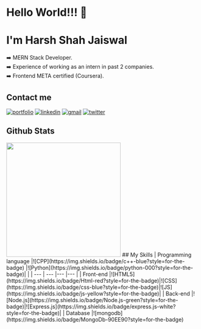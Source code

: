<h1> Hello World!!! 👋</h1>
<h1>I'm Harsh Shah Jaiswal</h1>

<!--
**harshjaiswal556/harshjaiswal556** is a ✨ _special_ ✨ repository because its `README.md` (this file) appears on your GitHub profile.

Here are some ideas to get you started:
-->
➡️ MERN Stack Developer. <br>
➡️ Experience of working as an intern in past 2 companies. <br>
➡️ Frontend META certified (Coursera).<br>

## Contact me
[![portfolio](https://img.shields.io/badge/my_portfolio-000?style=for-the-badge&logo=ko-fi&logoColor=white)](https://harsh-shah-jaiswal.netlify.app/)
[![linkedin](https://img.shields.io/badge/linkedin-blue?style=for-the-badge&logo=instagram&logoColor=white)](https://www.linkedin.com/in/harsh-shah-jaiswal-427ab9209/) 
[![gmail](https://img.shields.io/badge/gmail-red?style=for-the-badge&logo=gmail&logoColor=white)](https://mail.google.com/mail/u/0/?tab=rm&ogbl#inbox?compose=GTvVlcSHwCsBHKszPZFQSBQwgsrcNtflkGnjJDdZnSjLcSGNBtXkBDWQZtQFVnXPxWdpRKllqpxWM)
[![twitter](https://img.shields.io/badge/twitter-blue?style=for-the-badge&logo=twitter&logoColor=white)](https://twitter.com/harshjais556)

## Github Stats
<img src="https://github-readme-streak-stats.herokuapp.com/?user=harshjaiswal556&theme=dark" alt="" width="300px">
## My Skills
| Programming language |![CPP](https://img.shields.io/badge/c++-blue?style=for-the-badge)  |![Python](https://img.shields.io/badge/python-000?style=for-the-badge)|              |
| ---                  | ---                                                               |---                                                                    |---           | 
|      Front-end       |![HTML5](https://img.shields.io/badge/Html-red?style=for-the-badge)|![CSS](https://img.shields.io/badge/css-blue?style=for-the-badge)|![JS](https://img.shields.io/badge/js-yellow?style=for-the-badge)|
|      Back-end        |![Node.js](https://img.shields.io/badge/Node.js-green?style=for-the-badge)|![Express.js](https://img.shields.io/badge/express.js-white?style=for-the-badge)|
| Database |![mongodb](https://img.shields.io/badge/MongoDb-90EE90?style=for-the-badge)
